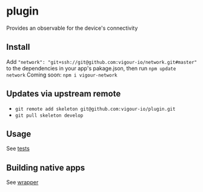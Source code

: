 # plugin
Provides an observable for the device's connectivity

## Install
Add `"network": "git+ssh://git@github.com:vigour-io/network.git#master"` to the dependencies in your app's pakage.json, then run `npm update network`
Coming soon: `npm i vigour-network`

## Updates via upstream remote

- `git remote add skeleton git@github.com:vigour-io/plugin.git`
- `git pull skeleton develop`

## Usage
See [tests](test)

## Building native apps
See [wrapper](http://github.com/vigour-io/vigour-native)

